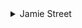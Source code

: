 <details>
<summary>Jamie Street</summary>

- [Unsplash](https://unsplash.com/@jamie452)

    <details>
    <summary>Wallpapers</summary>

    <a href="https://unsplash.com/photos/golden-gate-bridge-san-francisco-california-taken-under-clear-sky-SN6126il5Vc">
      <img src="./authors/Jamie Street/golden-gate-bridge-(4K).jpg" title="Golden Gate Bridge, San Francisco, California taken under clear sky" width=600/>
    </a>

    </details>
</details>
